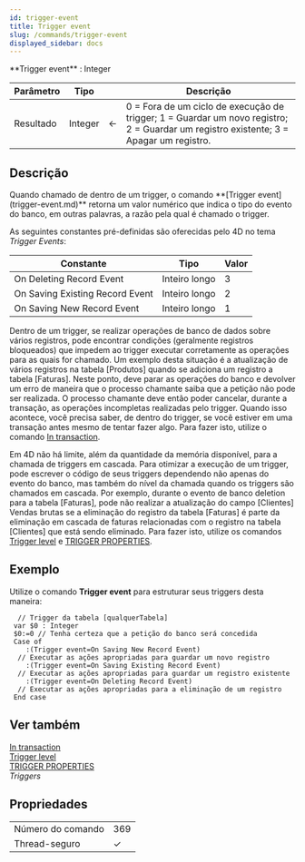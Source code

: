 ```yaml
---
id: trigger-event
title: Trigger event
slug: /commands/trigger-event
displayed_sidebar: docs
---
```


<!--REF #_command_.Trigger event.Syntax-->**Trigger event**  : Integer<!-- END REF-->
<!--REF #_command_.Trigger event.Params-->
| Parâmetro | Tipo |  | Descrição |
| --- | --- | --- | --- |
| Resultado | Integer | &#8592; | 0 = Fora de um ciclo de execução de trigger; 1 = Guardar um novo registro; 2 = Guardar um registro existente; 3 = Apagar um registro. |

<!-- END REF-->

## Descrição 

<!--REF #_command_.Trigger event.Summary-->Quando chamado de dentro de um trigger, o comando **[Trigger event](trigger-event.md)** retorna um valor numérico que indica o tipo do evento do banco, em outras palavras, a razão pela qual é chamado o trigger.<!-- END REF-->  

As seguintes constantes pré-definidas são oferecidas pelo 4D no tema *Trigger Events*:  
  
| Constante                       | Tipo          | Valor |
| ------------------------------- | ------------- | ----- |
| On Deleting Record Event        | Inteiro longo | 3     |
| On Saving Existing Record Event | Inteiro longo | 2     |
| On Saving New Record Event      | Inteiro longo | 1     |
  
  
Dentro de um trigger, se realizar operações de banco de dados sobre vários registros, pode encontrar condições (geralmente registros bloqueados) que impedem ao trigger executar corretamente as operações para as quais for chamado. Um exemplo desta situação é a atualização de vários registros na tabela \[Produtos\] quando se adiciona um registro a tabela \[Faturas\]. Neste ponto, deve parar as operações do banco e devolver um erro de maneira que o processo chamante saiba que a petição não pode ser realizada. O processo chamante deve então poder cancelar, durante a transação, as operações incompletas realizadas pelo trigger. Quando isso acontece, você precisa saber, de dentro do trigger, se você estiver em uma transação antes mesmo de tentar fazer algo. Para fazer isto, utilize o comando [In transaction](in-transaction.md).  
  
Em 4D não há limite, além da quantidade da memória disponível, para a chamada de triggers em cascada. Para otimizar a execução de um trigger, pode escrever o código de seus triggers dependendo não apenas do evento do banco, mas também do nível da chamada quando os triggers são chamados em cascada. Por exemplo, durante o evento de banco deletion para a tabela \[Faturas\], pode não realizar a atualização do campo \[Clientes\] Vendas brutas se a eliminação do registro da tabela \[Faturas\] é parte da eliminação em cascada de faturas relacionadas com o registro na tabela \[Clientes\] que está sendo eliminado. Para fazer isto, utilize os comandos [Trigger level](trigger-level.md) e [TRIGGER PROPERTIES](trigger-properties.md).

## Exemplo 

Utilize o comando **Trigger event** para estruturar seus triggers desta maneira:

```4d
  // Trigger da tabela [qualquerTabela]
 var $0 : Integer
 $0:=0 // Tenha certeza que a petição do banco será concedida
 Case of
    :(Trigger event=On Saving New Record Event)
  // Executar as ações apropriadas para guardar um novo registro
    :(Trigger event=On Saving Existing Record Event)
  // Executar as ações apropriadas para guardar um registro existente
    :(Trigger event=On Deleting Record Event)
  // Executar as ações apropriadas para a eliminação de um registro
 End case
```

## Ver também 

[In transaction](in-transaction.md)  
[Trigger level](trigger-level.md)  
[TRIGGER PROPERTIES](trigger-properties.md)  
*Triggers*  

## Propriedades

|  |  |
| --- | --- |
| Número do comando | 369 |
| Thread-seguro | &check; |


